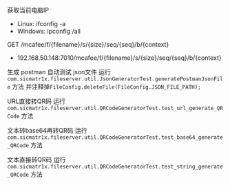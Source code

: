 
获取当前电脑IP
- Linux: ifconfig -a
- Windows: ipconfig /all

GET /mcafee/f/{filename}/s/{size}/seq/{seq}/b/{context}
- 192.168.50.148:7010/mcafee/f/{filename}/s/{size}/seq/{seq}/b/{context}

生成 postman 自动测试 json文件
运行 `com.sicmatr1x.fileserver.util.JsonGeneratorTest.generatePostmanJsonFile` 方法
并注释掉`FileConfig.deleteFile(FileConfig.JSON_FILE_PATH);`

URL直接转QR码
运行 `com.sicmatr1x.fileserver.util.QRCodeGeneratorTest.test_url_generate_QRCode` 方法

文本转base64再转QR码
运行 `com.sicmatr1x.fileserver.util.QRCodeGeneratorTest.test_base64_generate_QRCode` 方法

文本直接转QR码
运行 `com.sicmatr1x.fileserver.util.QRCodeGeneratorTest.test_string_generate_QRCode` 方法

